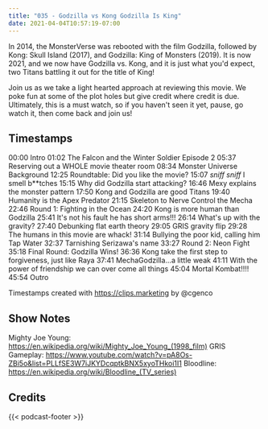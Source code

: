 ```yaml
---
title: "035 - Godzilla vs Kong Godzilla Is King"
date: 2021-04-04T10:57:19-07:00
---
```

In 2014, the MonsterVerse was rebooted with the film Godzilla, followed by Kong: Skull Island (2017), and Godzilla: King of Monsters (2019). It is now 2021, and we now have Godzilla vs. Kong, and it is just what you'd expect, two Titans battling it out for the title of King!

Join us as we take a light hearted approach at reviewing this movie. We poke fun at some of the plot holes but give credit where credit is due. Ultimately, this is a must watch, so if you haven't seen it yet, pause, go watch it, then come back and join us!

## Timestamps
00:00 Intro
01:02 The Falcon and the Winter Soldier Episode 2
05:37 Reserving out a WHOLE movie theater room
08:34 Monster Universe Background
12:25 Roundtable: Did you like the movie?
15:07 *sniff* *sniff* I smell b**tches
15:15 Why did Godzilla start attacking?
16:46 Mexy explains the monster pattern
17:50 Kong and Godzilla are good Titans
19:40 Humanity is the Apex Predator
21:15 Skeleton to Nerve Control the Mecha
22:46 Round 1: Fighting in the Ocean
24:20 Kong is more human than Godzilla
25:41 It's not his fault he has short arms!!!
26:14 What's up with the gravity?
27:40 Debunking flat earth theory
29:05 GRIS gravity flip
29:28 The humans in this movie are whack!
31:14 Bullying the poor kid, calling him Tap Water
32:37 Tarnishing Serizawa's name
33:27 Round 2: Neon Fight
35:18 Final Round: Godzilla Wins!
36:36 Kong take the first step to forgiveness, just like Raya
37:41 MechaGodzilla...a little weak
41:11 With the power of friendship we can over come all things
45:04 Mortal Kombat!!!!
45:54 Outro

Timestamps created with https://clips.marketing by @cgenco

## Show Notes
Mighty Joe Young: https://en.wikipedia.org/wiki/Mighty_Joe_Young_(1998_film)
GRIS Gameplay: https://www.youtube.com/watch?v=pA8Os-ZBi5o&list=PLLfSE3W7iJKYDcqptkBNX5xyoTHkoi1I1
Bloodline: https://en.wikipedia.org/wiki/Bloodline_(TV_series) 

## Credits
{{< podcast-footer >}}
